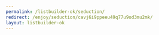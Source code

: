 ```yaml
---
permalink: /listbuilder-ok/seduction/
redirect: /enjoy/seduction/cavj6i9ppeeu49q77u9od3mu2mk/
layout: listbuilder-ok
---
```

